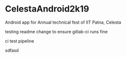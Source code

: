 # CelestaAndroid2k19

Android app for Annual technical fest of IIT Patna, Celesta

testing readme change to ensure gitlab-ci runs fine

ci test pipeline

sdfasd
